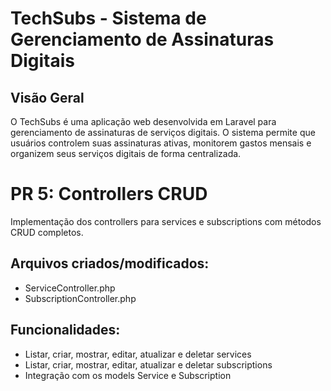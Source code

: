 # TechSubs - Sistema de Gerenciamento de Assinaturas Digitais

## Visão Geral

O TechSubs é uma aplicação web desenvolvida em Laravel para gerenciamento de assinaturas de serviços digitais. O sistema permite que usuários controlem suas assinaturas ativas, monitorem gastos mensais e organizem seus serviços digitais de forma centralizada.

# PR 5: Controllers CRUD

Implementação dos controllers para services e subscriptions com métodos CRUD completos.

## Arquivos criados/modificados:
- ServiceController.php
- SubscriptionController.php

## Funcionalidades:
- Listar, criar, mostrar, editar, atualizar e deletar services
- Listar, criar, mostrar, editar, atualizar e deletar subscriptions
- Integração com os models Service e Subscription